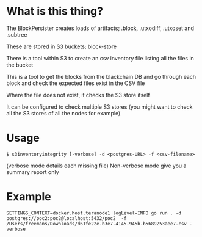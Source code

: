 # What is this thing?

The BlockPersister creates loads of artifacts; .block, .utxodiff, .utxoset and .subtree

These are stored in S3 buckets; block-store

There is a tool within S3 to create an csv inventory file listing all the files in the bucket

This is a tool to get the blocks from the blackchain DB and go through each block and check the expected files exist in the CSV file

Where the file does not exist, it checks the S3 store itself

It can be configured to check multiple S3 stores (you might want to check all the S3 stores of all the nodes for example)

# Usage

```
$ s3inventoryintegrity [-verbose] -d <postgres-URL> -f <csv-filename>
```

(verbose mode details each missing file)
Non-verbose mode give you a summary report only

# Example
```
SETTINGS_CONTEXT=docker.host.teranode1 logLevel=INFO go run . -d postgres://poc2:poc2@localhost:5432/poc2  -f /Users/freemans/Downloads/d61fe22e-b3e7-4145-945b-b5689253aee7.csv -verbose
```